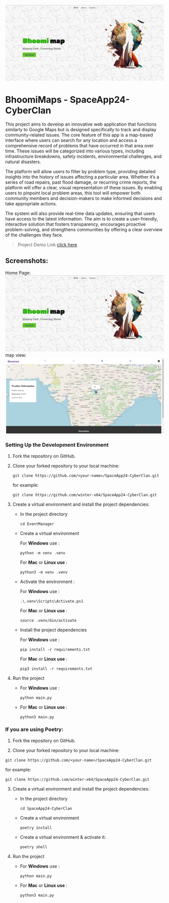 ![alt text](Image/image1.png)
# BhoomiMaps - SpaceApp24-CyberClan
This project aims to develop an innovative web application that functions similarly to Google Maps but is designed specifically to track and display community-related issues. The core feature of this app is a map-based interface where users can search for any location and access a comprehensive record of problems that have occurred in that area over time. These issues will be categorized into various types, including infrastructure breakdowns, safety incidents, environmental challenges, and natural disasters.

The platform will allow users to filter by problem type, providing detailed insights into the history of issues affecting a particular area. Whether it’s a series of road repairs, past flood damage, or recurring crime reports, the platform will offer a clear, visual representation of these issues. By enabling users to pinpoint local problem areas, this tool will empower both community members and decision-makers to make informed decisions and take appropriate actions.

The system will also provide real-time data updates, ensuring that users have access to the latest information. The aim is to create a user-friendly, interactive solution that fosters transparency, encourages proactive problem-solving, and strengthens communities by offering a clear overview of the challenges they face.

> Project Demo Link [click here](https://drive.google.com/file/d/1va_xRSW-t9qvGJKc5uu3DwMlShPGhDgb/view?usp=sharing)

## Screenshots:
Home Page:
![alt text](Image/image1.png)
map view:
![alt text](<Image/Screenshot 2024-10-06 214636.png>)

### Setting Up the Development Environment

1. Fork the repository on GitHub.

2. Clone your forked repository to your local machine:

   ```shell
   git clone https://github.com/<your-name>/SpaceApp24-CyberClan.git
   ```

   for example:

   ```shell
   git clone https://github.com/winter-x64/SpaceApp24-CyberClan.git
   ```

3. Create a virtual environment and install the project dependencies:

   - In the project directory

     ```shell
     cd EventManager
     ```

   - Create a virtual environment

     For **Windows** use :

     ```shell
     python -m venv .venv
     ```

     For **Mac** or **Linux use** :

     ```shell
     python3 -m venv .venv
     ```

   - Activate the environment :

     For **Windows** use :

     ```shell
     .\.venv\Scripts\Activate.ps1
     ```

     For **Mac** or **Linux use** :

     ```shell
     source .venv/bin/activate
     ```

   - Install the project dependencies

     For **Windows** use :

     ```shell
     pip install -r requirements.txt
     ```

     For **Mac** or **Linux use** :

     ```shell
     pip3 install -r requirements.txt
     ```

5. Run the project

   - For **Windows** use :

     ```shell
     python main.py
     ```

   - For **Mac** or **Linux use** :

     ```shell
     python3 main.py
     ```
  

  ### If you are using Poetry:
  1. Fork the repository on GitHub.

  2. Clone your forked repository to your local machine:

   ```shell
   git clone https://github.com/<your-name>/SpaceApp24-CyberClan.git
   ```

   for example:

   ```shell
   git clone https://github.com/winter-x64/SpaceApp24-CyberClan.git
   ```

3. Create a virtual environment and install the project dependencies:

   - In the project directory

     ```shell
     cd SpaceApp24-CyberClan
     ```

   - Create a virtual environment

     ```shell
     poetry install
     ```

   - Create a virtual environment & activate it:

     ```shell
     poetry shell
     ```

4. Run the project

   - For **Windows** use :

     ```shell
     python main.py
     ```

   - For **Mac** or **Linux use** :

     ```shell
     python3 main.py
     ```
  